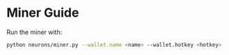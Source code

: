 # Miner Guide

Run the miner with:
```bash
python neurons/miner.py --wallet.name <name> --wallet.hotkey <hotkey>
```
